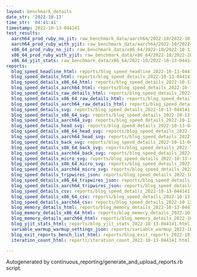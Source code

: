 ```yaml
---
layout: benchmark_details
date_str: '2022-10-13'
time_str: '04:41:41'
timestamp: 2022-10-13-044141
test_results:
  aarch64_prod_ruby_no_jit: raw_benchmark_data/aarch64/2022-10/2022-10-13-044141_basic_benchmark_aarch64_prod_ruby_no_jit.json
  aarch64_prod_ruby_with_yjit: raw_benchmark_data/aarch64/2022-10/2022-10-13-044141_basic_benchmark_aarch64_prod_ruby_with_yjit.json
  x86_64_prod_ruby_no_jit: raw_benchmark_data/x86_64/2022-10/2022-10-13-044141_basic_benchmark_x86_64_prod_ruby_no_jit.json
  x86_64_prod_ruby_with_yjit: raw_benchmark_data/x86_64/2022-10/2022-10-13-044141_basic_benchmark_x86_64_prod_ruby_with_yjit.json
  x86_64_yjit_stats: raw_benchmark_data/x86_64/2022-10/2022-10-13-044141_basic_benchmark_x86_64_yjit_stats.json
reports:
  blog_speed_headline_html: reports/blog_speed_headline_2022-10-13-044141.html
  blog_speed_details_html: reports/blog_speed_details_2022-10-13-044141.html
  blog_speed_details_x86_64_html: reports/blog_speed_details_2022-10-13-044141.x86_64.html
  blog_speed_details_aarch64_html: reports/blog_speed_details_2022-10-13-044141.aarch64.html
  blog_speed_details_raw_details_html: reports/blog_speed_details_2022-10-13-044141.raw_details.html
  blog_speed_details_x86_64_raw_details_html: reports/blog_speed_details_2022-10-13-044141.x86_64.raw_details.html
  blog_speed_details_aarch64_raw_details_html: reports/blog_speed_details_2022-10-13-044141.aarch64.raw_details.html
  blog_speed_details_svg: reports/blog_speed_details_2022-10-13-044141.svg
  blog_speed_details_x86_64_svg: reports/blog_speed_details_2022-10-13-044141.x86_64.svg
  blog_speed_details_aarch64_svg: reports/blog_speed_details_2022-10-13-044141.aarch64.svg
  blog_speed_details_head_svg: reports/blog_speed_details_2022-10-13-044141.head.svg
  blog_speed_details_x86_64_head_svg: reports/blog_speed_details_2022-10-13-044141.x86_64.head.svg
  blog_speed_details_aarch64_head_svg: reports/blog_speed_details_2022-10-13-044141.aarch64.head.svg
  blog_speed_details_back_svg: reports/blog_speed_details_2022-10-13-044141.back.svg
  blog_speed_details_x86_64_back_svg: reports/blog_speed_details_2022-10-13-044141.x86_64.back.svg
  blog_speed_details_aarch64_back_svg: reports/blog_speed_details_2022-10-13-044141.aarch64.back.svg
  blog_speed_details_micro_svg: reports/blog_speed_details_2022-10-13-044141.micro.svg
  blog_speed_details_x86_64_micro_svg: reports/blog_speed_details_2022-10-13-044141.x86_64.micro.svg
  blog_speed_details_aarch64_micro_svg: reports/blog_speed_details_2022-10-13-044141.aarch64.micro.svg
  blog_speed_details_tripwires_json: reports/blog_speed_details_2022-10-13-044141.tripwires.json
  blog_speed_details_x86_64_tripwires_json: reports/blog_speed_details_2022-10-13-044141.x86_64.tripwires.json
  blog_speed_details_aarch64_tripwires_json: reports/blog_speed_details_2022-10-13-044141.aarch64.tripwires.json
  blog_speed_details_csv: reports/blog_speed_details_2022-10-13-044141.csv
  blog_speed_details_x86_64_csv: reports/blog_speed_details_2022-10-13-044141.x86_64.csv
  blog_speed_details_aarch64_csv: reports/blog_speed_details_2022-10-13-044141.aarch64.csv
  blog_memory_details_html: reports/blog_memory_details_2022-10-13-044141.html
  blog_memory_details_x86_64_html: reports/blog_memory_details_2022-10-13-044141.x86_64.html
  blog_memory_details_aarch64_html: reports/blog_memory_details_2022-10-13-044141.aarch64.html
  blog_yjit_stats_html: reports/blog_yjit_stats_2022-10-13-044141.html
  variable_warmup_warmup_settings_json: reports/variable_warmup_2022-10-13-044141.warmup_settings.json
  blog_exit_reports_bench_list_html: reports/blog_exit_reports_2022-10-13-044141.bench_list.html
  iteration_count_html: reports/iteration_count_2022-10-13-044141.html

---
```

Autogenerated by continuous_reporting/generate_and_upload_reports.rb script.
